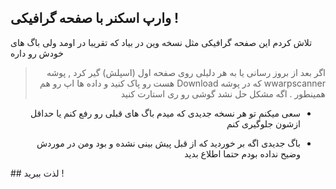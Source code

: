## وارپ اسکنر با صفحه گرافیکی !

<p align="centre" >تلاش کردم این صفحه گرافیکی مثل نسخه وین در بیاد  که تقریبا در اومد ولی باگ های خودش رو داره</p>

<div dir="rtl">
  
> اگر بعد از بروز رسانی یا به هر دلیلی روی صفحه اول (اسپلش) گیر کرد , پوشه wwarpscanner که در پوشه Download هست رو پاک کنید و داده ها اپ رو هم همینطور . اگه مشکل حل نشد گوشی رو ری استارت کنید


- سعی میکنم تو هر نسخه جدیدی که میدم باگ های قبلی رو رفع کنم یا حداقل ازشون جلوگیری کنم


- باگ جدیدی اگه بر خوردید  که از قبل پیش بینی نشده و بود ومن در موردش وضیح نداده بودم حتما اطلاع بدید
  
</div>
  ## لذت ببرید !
